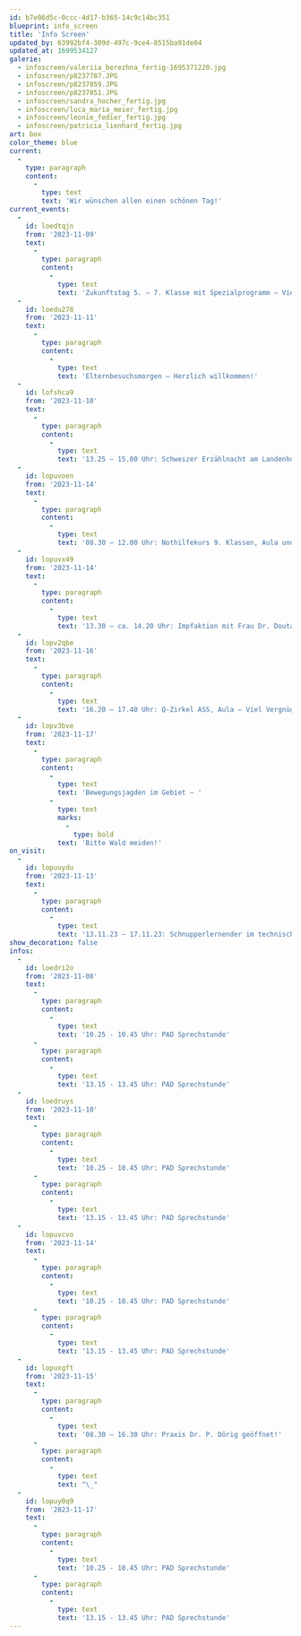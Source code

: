 ```yaml
---
id: b7e06d5c-0ccc-4d17-b365-14c9c14bc351
blueprint: info_screen
title: 'Info Screen'
updated_by: 63992bf4-309d-497c-9ce4-8515ba91de04
updated_at: 1699534127
galerie:
  - infoscreen/valeriia_berezhna_fertig-1695371220.jpg
  - infoscreen/p8237787.JPG
  - infoscreen/p8237859.JPG
  - infoscreen/p8237851.JPG
  - infoscreen/sandra_hocher_fertig.jpg
  - infoscreen/luca_maria_meier_fertig.jpg
  - infoscreen/leonie_fedier_fertig.jpg
  - infoscreen/patricia_lienhard_fertig.jpg
art: box
color_theme: blue
current:
  -
    type: paragraph
    content:
      -
        type: text
        text: 'Wir wünschen allen einen schönen Tag!'
current_events:
  -
    id: loedtqjn
    from: '2023-11-09'
    text:
      -
        type: paragraph
        content:
          -
            type: text
            text: 'Zukunftstag 5. – 7. Klasse mit Spezialprogramm – Viel Vergnügen!'
  -
    id: loedu278
    from: '2023-11-11'
    text:
      -
        type: paragraph
        content:
          -
            type: text
            text: 'Elternbesuchsmorgen – Herzlich willkommen!'
  -
    id: lofshca9
    from: '2023-11-10'
    text:
      -
        type: paragraph
        content:
          -
            type: text
            text: '13.25 – 15.00 Uhr: Schweizer Erzählnacht am Landenhof – Viel Vergnügen!'
  -
    id: lopuvoen
    from: '2023-11-14'
    text:
      -
        type: paragraph
        content:
          -
            type: text
            text: '08.30 – 12.00 Uhr: Nothilfekurs 9. Klassen, Aula und Klassenzimmer – Viel Vergnügen!'
  -
    id: lopuvx49
    from: '2023-11-14'
    text:
      -
        type: paragraph
        content:
          -
            type: text
            text: '13.30 – ca. 14.20 Uhr: Impfaktion mit Frau Dr. Doutaz, 7.+8. Klasse, S325 – Toi toi toi!'
  -
    id: lopv2qbe
    from: '2023-11-16'
    text:
      -
        type: paragraph
        content:
          -
            type: text
            text: '16.20 – 17.40 Uhr: Q-Zirkel ASS, Aula – Viel Vergnügen!'
  -
    id: lopv3bve
    from: '2023-11-17'
    text:
      -
        type: paragraph
        content:
          -
            type: text
            text: 'Bewegungsjagden im Gebiet – '
          -
            type: text
            marks:
              -
                type: bold
            text: 'Bitte Wald meiden!'
on_visit:
  -
    id: lopuuydu
    from: '2023-11-13'
    text:
      -
        type: paragraph
        content:
          -
            type: text
            text: '13.11.23 – 17.11.23: Schnupperlernender im technischen Dienst – Herzlich willkommen!'
show_decoration: false
infos:
  -
    id: loedri2o
    from: '2023-11-08'
    text:
      -
        type: paragraph
        content:
          -
            type: text
            text: '10.25 - 10.45 Uhr: PAD Sprechstunde'
      -
        type: paragraph
        content:
          -
            type: text
            text: '13.15 - 13.45 Uhr: PAD Sprechstunde'
  -
    id: loedruys
    from: '2023-11-10'
    text:
      -
        type: paragraph
        content:
          -
            type: text
            text: '10.25 - 10.45 Uhr: PAD Sprechstunde'
      -
        type: paragraph
        content:
          -
            type: text
            text: '13.15 - 13.45 Uhr: PAD Sprechstunde'
  -
    id: lopuvcvo
    from: '2023-11-14'
    text:
      -
        type: paragraph
        content:
          -
            type: text
            text: '10.25 - 10.45 Uhr: PAD Sprechstunde'
      -
        type: paragraph
        content:
          -
            type: text
            text: '13.15 - 13.45 Uhr: PAD Sprechstunde'
  -
    id: lopuxgft
    from: '2023-11-15'
    text:
      -
        type: paragraph
        content:
          -
            type: text
            text: '08.30 – 16.30 Uhr: Praxis Dr. P. Dörig geöffnet!'
      -
        type: paragraph
        content:
          -
            type: text
            text: "\_"
  -
    id: lopuy0q9
    from: '2023-11-17'
    text:
      -
        type: paragraph
        content:
          -
            type: text
            text: '10.25 - 10.45 Uhr: PAD Sprechstunde'
      -
        type: paragraph
        content:
          -
            type: text
            text: '13.15 - 13.45 Uhr: PAD Sprechstunde'
---
```

